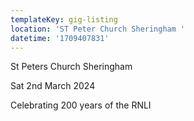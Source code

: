 ```yaml
---
templateKey: gig-listing
location: 'ST Peter Church Sheringham '
datetime: '1709407831'
---
```

S﻿t Peters Church Sheringham

S﻿at 2nd March 2024

C﻿elebrating 200 years of the RNLI